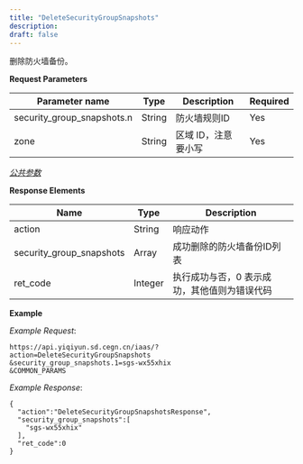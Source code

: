 ```yaml
---
title: "DeleteSecurityGroupSnapshots"
description: 
draft: false
---
```




删除防火墙备份。

**Request Parameters**

| Parameter name | Type | Description | Required |
| --- | --- | --- | --- |
| security_group_snapshots.n | String | 防火墙规则ID | Yes |
| zone | String | 区域 ID，注意要小写 | Yes |

[_公共参数_](../../../parameters/)

**Response Elements**

| Name | Type | Description |
| --- | --- | --- |
| action | String | 响应动作 |
| security_group_snapshots | Array | 成功删除的防火墙备份ID列表 |
| ret_code | Integer | 执行成功与否，0 表示成功，其他值则为错误代码 |

**Example**

_Example Request_:

```
https://api.yiqiyun.sd.cegn.cn/iaas/?action=DeleteSecurityGroupSnapshots
&security_group_snapshots.1=sgs-wx55xhix
&COMMON_PARAMS
```

_Example Response_:

```
{
  "action":"DeleteSecurityGroupSnapshotsResponse",
  "security_group_snapshots":[
    "sgs-wx55xhix"
  ],
  "ret_code":0
}
```
